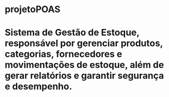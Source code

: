 # projetoPOAS
# Sistema de Gestão de Estoque, responsável por gerenciar produtos, categorias, fornecedores e movimentações de estoque, além de gerar relatórios e garantir segurança e desempenho.
